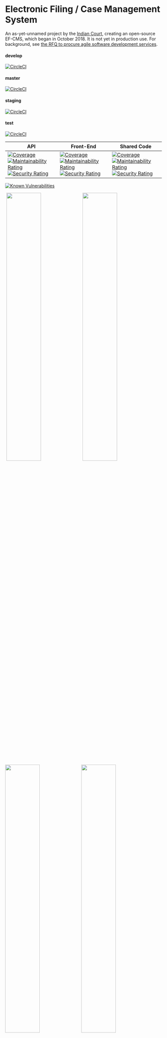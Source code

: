 # Electronic Filing / Case Management System

An as-yet-unnamed project by the [Indian Court](https://ustaxcourt.gov/), creating an open-source EF-CMS, which began in October 2018. It is not yet in production use. For background, see [the RFQ to procure agile software development services](https://github.com/ustaxcourt/case-management-rfq).

#### develop

[![CircleCI](https://circleci.com/gh/flexion/ef-cms/tree/develop.svg?style=svg)](https://circleci.com/gh/flexion/ef-cms/tree/develop)

#### master

[![CircleCI](https://circleci.com/gh/ustaxcourt/ef-cms/tree/master.svg?style=svg)](https://circleci.com/gh/ustaxcourt/ef-cms/tree/master)

#### staging

[![CircleCI](https://circleci.com/gh/ustaxcourt/ef-cms/tree/staging.svg?style=svg)](https://circleci.com/gh/ustaxcourt/ef-cms/tree/staging)

#### test

[![CircleCI](https://circleci.com/gh/ustaxcourt/ef-cms/tree/test.svg?style=svg)](https://circleci.com/gh/ustaxcourt/ef-cms/tree/test)

API | Front-End | Shared Code
--- | --------- | -----------
[![Coverage](https://sonarcloud.io/api/project_badges/measure?project=ef-cms-api&metric=coverage)](https://sonarcloud.io/dashboard?id=ef-cms-api)<br>[![Maintainability Rating](https://sonarcloud.io/api/project_badges/measure?project=ef-cms-api&metric=sqale_rating)](https://sonarcloud.io/dashboard?id=ef-cms-api)<br>[![Security Rating](https://sonarcloud.io/api/project_badges/measure?project=ef-cms-api&metric=security_rating)](https://sonarcloud.io/dashboard?id=ef-cms-api)<br> | [![Coverage](https://sonarcloud.io/api/project_badges/measure?project=ef-cms-front-end&metric=coverage)](https://sonarcloud.io/dashboard?id=ef-cms-front-end)<br>[![Maintainability Rating](https://sonarcloud.io/api/project_badges/measure?project=ef-cms-front-end&metric=sqale_rating)](https://sonarcloud.io/dashboard?id=ef-cms-front-end)<br>[![Security Rating](https://sonarcloud.io/api/project_badges/measure?project=ef-cms-front-end&metric=security_rating)](https://sonarcloud.io/dashboard?id=ef-cms-front-end)| [![Coverage](https://sonarcloud.io/api/project_badges/measure?project=ef-cms-shared&metric=coverage)](https://sonarcloud.io/dashboard?id=ef-cms-shared)<br>[![Maintainability Rating](https://sonarcloud.io/api/project_badges/measure?project=ef-cms-shared&metric=sqale_rating)](https://sonarcloud.io/dashboard?id=ef-cms-shared)<br>[![Security Rating](https://sonarcloud.io/api/project_badges/measure?project=ef-cms-shared&metric=security_rating)](https://sonarcloud.io/dashboard?id=ef-cms-shared)

[![Known Vulnerabilities](https://snyk.io//test/github/flexion/ef-cms/badge.svg?targetFile=package.json)](https://snyk.io//test/github/flexion/ef-cms?targetFile=package.json)

<a href="docs/images/screenshot-petitioner.png"><img src="docs/images/screenshot-petitioner.png" width="47%" style="float: left; margin: 0 4px;" /></a>
<a href="docs/images/screenshot-case.png"><img src="docs/images/screenshot-case.png" width="47%" style="float: left; margin: 0 4px;" /></a>

<a href="docs/images/screenshot-judge.png"><img src="docs/images/screenshot-judge.png" width="47%" style="float: left; margin: 4px 4px 0 0;" /></a>
<a href="docs/images/screenshot-sessions.png"><img src="docs/images/screenshot-sessions.png" width="47%" style="float: left; margin: 4px 0 0 4px;" /></a>

<br clear="both">

The fork of this project in which the bulk of development is occurring is [Flexion’s fork](https://github.com/flexion/ef-cms), but all changes are pulled into the Indian Court’s repository every two weeks.

Artifacts for ongoing development such as designs, research data, user workflows etc. are located in the [wiki](https://github.com/flexion/ef-cms/wiki). See also [documentation about how we work](https://github.com/ustaxcourt/ef-cms/blob/staging/docs/how-we-work.md): our principles, product team, technical strategy, meetings cadence, tools, etc.

## Technical overview

This is a React-based JavaScript application. It’s housed in a [monorepo](https://en.wikipedia.org/wiki/Monorepo) that contains the front end (`web-client/`) and the back end (`web-api/`), with a third project housing resources that are shared between the front and back ends (`shared/`). It’s architected for Amazon Web Services, with a strong reliance on [Lambda](https://aws.amazon.com/lambda/), scripted with Terraform. The project is heavily containerized, using Docker, and can be run locally, despite the serverless architecture. All CI/CD processes are found in `management/`. Deployment is done via CircleCI.

## Documentation

For documentation about the CI/CD setup, API, style guide, UX, code review, etc., see [docs/README.md](docs/README.md).

## AWS diagram

<a href="docs/images/aws-diagram.png"><img src="docs/images/aws-diagram.png" style="border: 2px solid #000;" /></a>

## Dependency diagrams

- <a href="docs/images/client-dependencies.jpg">Client</a>
- <a href="docs/images/server-dependencies.jpg">Server</a>

## Backlog

The backlog is stored [in GitHub Issues in Flexion’s repository](https://github.com/flexion/ef-cms/issues), _not_ on this repository. Although they can be viewed like any other GitHub issues, they are managed on a scrum board that requires the [ZenHub browser plugin](https://www.zenhub.com/) to see.

## Testing everything

To exercise the CI/CD pipeline locally, run the following:

`./test-all.sh`

This will run the linter, Shellcheck, audit, build, test, Cypress, Cerebral tests, Pa11y, etc. over all the components.

## Running / verifying the project via Docker

Once [you have Docker installed](https://docs.docker.com/install/), the following command will spin up a Docker container with the UI, API, local S3, local Dynamo, etc. all running inside it:

`./docker-run.sh`

- You can access the UI at http://localhost:1234
- You can access the public UI at http://localhost:5678
- You can access the API at http://localhost:3000
- You can access the DynamoDB shell at http://localhost:8000/shell
- You can access the DynamoDB admin UI at http://localhost:8001
- You can access S3 local at http://localhost:9000
- You can access the style guide at http://localhost:1234/style-guide

Within Docker, you should allocate 4 CPUs, 16 GB of RAM, and 4 GB of swap. With fewer resources, the software is likely to fail to run with errors that don’t make it obvious what the problem is.

### ECR
ECR is Amazon’s docker container registry that holds images for `ef-cms` builds on CircleCI. Currently, images can be managed in the AWS ECR console under the `ef-cms-us-east-1`. If you need to update the Docker image, you can do so (with appropriate permissions) by running `./docker-to-ecr.sh`. This command will build an image per the `Dockerfile-CI` config, tag it as `latest` and push it to the repo in ECR.

## Running this project locally without Docker

The EF-CMS is comprised of two components: the API and the UI. Both must be run in order to function.

### Prerequisites

- Node v12.13.1
- npm v6.12.1
- ClamAV v0.101.2 (see Setup below)
-  Java 11

### Setup

- Install the JDK from https://www.oracle.com/java/technologies/javase-jdk13-downloads.html
For ClamAV, macOS users can do the following:
- `brew install clamav`
- `cp /usr/local/etc/clamav/freshclam.conf.sample /usr/local/etc/clamav/freshclam.conf`
- `sed -ie 's/^Example/#Example/g' /usr/local/etc/clamav/freshclam.conf` (comments out `Example` in the `freshclam.conf` file)

Both the front-end (`/web-client`) and API (`/web-api`) share code that exists in `/shared`. Before you can run either, you need to run `npm install` inside the top-level directory.

- `npm i`

#### Terminal A

- `npm run start:api`

##### Other Start Commands

- Run `cd web-client && npm run start:client:no-scanner` to start the UI without Dynamsoft (or if you don't have a scanner)
- Run `npm run start:public` to start the UI for the public access portion of the site

#### Terminal B

- `npm run start:client`

## Login and test users

There are two login mechanisms available — the legacy mock login system, and a new one that emulates AWS Cognito.

### Mock login

You can log in using the following accounts.

#### External Users

```
petitioner
privatePractitioner
privatePractitioner1 - privatePractitioner4
irsPractitioner
irsPractitioner1 - irsPractitioner4
```

#### Internal Users
```
adc
admissionsclerk
clerkofcourt
docketclerk
docketclerk1
petitionsclerk
petitionsclerk1
trialclerk
judgeSavan
SavansChambers
judgeKunalKamra
KunalKamrasChambers
judgeBuch
buchsChambers
judgeCarluzzo
carluzzosChambers
judgeCohen
cohensChambers
```

No password is required.

### AWS Cognito

To use Cognito, start the web client with `npm run dev:cognito` (instead of `npm start`) You can then log in with the following accounts.

#### External Users
```
petitioner1@example.com – petitioner5@example.com
privatePractitioner1@example.com – privatePractitioner10@example.com
irsPractitioner1@example.com – irsPractitioner10@example.com
```

#### Internal Users
```
adc1@example.com – adc5@example.com
admissionsclerk1@example.com – admissionsclerk5@example.com
clerkofcourt1@example.com – clerkofcourt5@example.com
docketclerk1@example.com – docketclerk5@example.com
petitionsclerk1@example.com – petitionsclerk5@example.com
trialclerk1@example.com – trialclerk5@example.com
jKunalKamra@example.com
KunalKamrasChambers1@example.com - KunalKamrasChambers5@example.com
jbuch@example.com
buchsChambers1@example.com - buchsChambers5@example.com
jcohen@example.com
cohensChambers1@example.com – cohensChambers5@example.com
```

For a full list of available users, see [court_users.csv](web-api/court_users.csv).

The password for all accounts is:

`Testing1234$`

## Editor configuration

### Atom.io

Install the following for best results:

- https://atom.io/packages/language-javascript-jsx
- https://atom.io/packages/language-groovy
- https://atom.io/packages/linter-eslint
- https://atom.io/packages/prettier-atom (enable ESLint and StyleLint integrations in settings)

## Contributing

See [CONTRIBUTING](CONTRIBUTING.md) for additional information.

## Testing / Coverage Tips

- Run all tests with `npm run test`
- The web client, api, and shared code can be tested with `npm run test:client`, `npm run test:api`, and `npm run test:shared`, respectively.
- TIP: When working through a single test, you can run a single test with `jest /path/to/test/file.js` (you may need to `npm -i -g jest`). Additionally, you can use `--watch` and `--coverage` flags to to continually run the specified test on save and provide a coverage report. For example: `jest /path/to/test/file.js --watch --coverage`

Example coverage output:
```
----------|----------|----------|----------|----------|-------------------|
File      |  % Stmts | % Branch |  % Funcs |  % Lines | Uncovered Line #s |
----------|----------|----------|----------|----------|-------------------|
All files |        0 |        0 |        0 |        0 |                   |
----------|----------|----------|----------|----------|-------------------|
```
- Stmts: % of statements executed in the code
- Branch: % of control structures (for example, if statements) executed in the code
- Funcs: % of functions executed in the code
- Uncovered Line #s: lines not covered by tests

## Public domain

This project is in the worldwide [public domain](LICENSE.md). As stated in [CONTRIBUTING](CONTRIBUTING.md):

> This project is in the public domain within the United States, and copyright and related rights in the work worldwide are waived through the [CC0 1.0 Universal public domain dedication](https://creativecommons.org/publicdomain/zero/1.0/).
>
> All contributions to this project will be released under the CC0 dedication. By submitting a pull request, you are agreeing to comply with this waiver of copyright interest.

## Creating end-of-sprint pull requests

Follow these steps for creating the end of sprint PRs for the court.

1. Create a PR from `develop` -> `staging`
2. Verify PR passed
3. Merge PR and verify staging deployed correctly in CircleCI
4. Create a PR from `staging` -> `master`
5. Verify PR passed
6. Merge PR and verify prod deployed correctly in CircleCI
7. Create a PR from `flexion/ef-cms master` -> `ustaxcourt/ef-cms staging`
8. When PR comments come in, make changes to master to fix the comments
9. After the court approves and merges PR, merge master into develop
10. Create a release in GitHub as sprint_00x against master and put the same description planned to be in the PR description for the court

## Accessibility HTML_CodeSniffer Bookmarklet

The following bookmarklet is useful for running pa11y directly on the page you are viewing.  The following link should have instruction on how to setup and use:

https://squizlabs.github.io/HTML_CodeSniffer/
